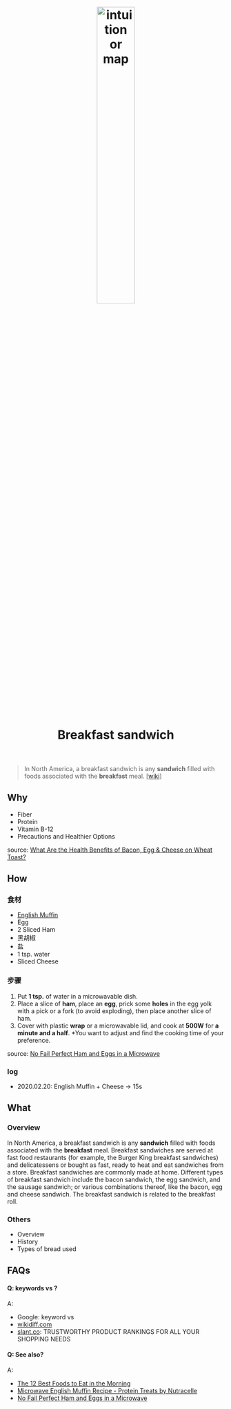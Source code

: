 <h1 align="center">
<br>
	<a href="https://www.wikiwand.com/en/Breakfast_sandwich">
  <img src="https://i.imgur.com/1qYC7Fh.jpg" alt="intuition or map" width=42%">
  </a>
  <br><br>
Breakfast sandwich 
  <br><br>
</h1>

> In North America, a breakfast sandwich is any **sandwich** filled with foods associated with the **breakfast** meal. [[wiki](https://www.wikiwand.com/en/Breakfast_sandwich)]

## Why 

* Fiber
* Protein
* Vitamin B-12
* Precautions and Healthier Options

source: [What Are the Health Benefits of Bacon, Egg & Cheese on Wheat Toast?](https://healthyeating.sfgate.com/nutrition-80yearold-2997.html)

## How

### 食材

* [English Muffin](https://www.amazon.com/gp/product/B000R4JHRQ/)
* Egg
* 2 Sliced Ham
* 黑胡椒
* 盐
* 1 tsp. water
* Sliced Cheese

### 步骤

1. Put **1 tsp.** of water in a microwavable dish.
2. Place a slice of **ham**, place an **egg**, prick some **holes** in the egg yolk with a pick or a fork (to avoid exploding), then place another slice of ham.
3. Cover with plastic **wrap** or a microwavable lid, and cook at **500W** for **a minute and a half**. *You want to adjust and find the cooking time of your preference.

source: [No Fail Perfect Ham and Eggs in a Microwave](https://www.youtube.com/watch?v=8yNC9o5_z_8)

### log

* 2020.02.20: English Muffin + Cheese -> 15s

## What 

### Overview

In North America, a breakfast sandwich is any **sandwich** filled with foods associated with the **breakfast** meal. Breakfast sandwiches are served at fast food restaurants (for example, the Burger King breakfast sandwiches) and delicatessens or bought as fast, ready to heat and eat sandwiches from a store. Breakfast sandwiches are commonly made at home. Different types of breakfast sandwich include the bacon sandwich, the egg sandwich, and the sausage sandwich; or various combinations thereof, like the bacon, egg and cheese sandwich. The breakfast sandwich is related to the breakfast roll.


### Others

* Overview
* History
* Types of bread used

## FAQs

#### Q: keywords vs ?

A: 

* Google: keyword vs 
* [wikidiff.com](https://wikidiff.com/)
* [slant.co](https://www.slant.co/): TRUSTWORTHY PRODUCT RANKINGS FOR ALL YOUR SHOPPING NEEDS


#### Q: See also?

A:

* [The 12 Best Foods to Eat in the Morning](https://www.healthline.com/nutrition/12-best-foods-to-eat-in-morning#TOC_TITLE_HDR_1)
* [Microwave English Muffin Recipe - Protein Treats by Nutracelle](https://www.youtube.com/watch?v=Luk8c5sw7as)
* [No Fail Perfect Ham and Eggs in a Microwave](https://www.youtube.com/watch?v=8yNC9o5_z_8)